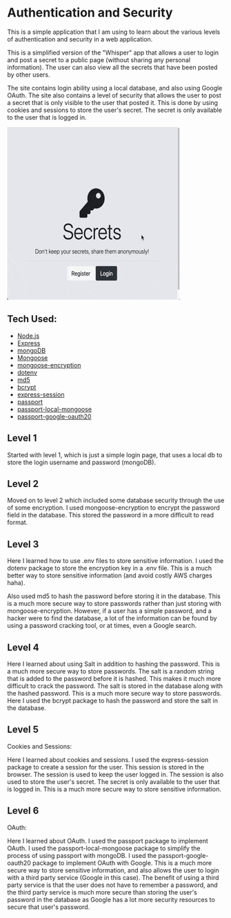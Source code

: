 # Authentication and Security

This is a simple application that I am using to learn about the various levels of authentication and security in a web application.  

This is a simplified version of the "Whisper" app that allows a user to login and post a secret to a public page (without sharing any personal information).  The user can also view all the secrets that have been posted by other users.

The site contains login ability using a local database, and also using Google OAuth.  The site also contains a level of security that allows the user to post a secret that is only visible to the user that posted it.  This is done by using cookies and sessions to store the user's secret.  The secret is only available to the user that is logged in.

![](https://github.com/rifleben/Authentication-and-Security/blob/main/secrets_gif.gif)

## Tech Used:

* [Node.js](https://nodejs.org/en/)
* [Express](https://expressjs.com/)
* [mongoDB](https://www.mongodb.com/)
* [Mongoose](http://mongoosejs.com/)
* [mongoose-encryption](https://www.npmjs.com/package/mongoose-encryption)
* [dotenv](https://www.npmjs.com/package/dotenv)
* [md5](https://www.npmjs.com/package/md5)
* [bcrypt](https://www.npmjs.com/package/bcrypt)
* [express-session](https://www.npmjs.com/package/express-session)
* [passport](https://www.npmjs.com/package/passport)
* [passport-local-mongoose](https://www.npmjs.com/package/passport-local-mongoose)
* [passport-google-oauth20](https://www.npmjs.com/package/passport-google-oauth20)


## Level 1

Started with level 1, which is just a simple login page, that uses a local db to store the login username and password (mongoDB).

## Level 2

Moved on to level 2 which included some database security through the use of some encryption. I used mongoose-encryption to encrypt the password field in the database. This stored the password in a more difficult to read format.

## Level 3
Here I learned how to use .env files to store sensitive information.  I used the dotenv package to store the encryption key in a .env file.  This is a much better way to store sensitive information (and avoid costly AWS charges haha).

Also used md5 to hash the password before storing it in the database.  This is a much more secure way to store passwords rather than just storing with mongoose-encryption. However, if a user has a simple password, and a hacker were to find the database, a lot of the information can be found by using a password cracking tool, or at times, even a Google search.

## Level 4

Here I learned about using Salt in addition to hashing the password.  This is a much more secure way to store passwords.  The salt is a random string that is added to the password before it is hashed.  This makes it much more difficult to crack the password.  The salt is stored in the database along with the hashed password.  This is a much more secure way to store passwords. Here I used the bcrypt package to hash the password and store the salt in the database.

## Level 5
Cookies and Sessions:

Here I learned about cookies and sessions.  I used the express-session package to create a session for the user.  This session is stored in the browser.  The session is used to keep the user logged in.  The session is also used to store the user's secret.  The secret is only available to the user that is logged in.  This is a much more secure way to store sensitive information.

## Level 6
OAuth:

Here I learned about OAuth.  I used the passport package to implement OAuth.  I used the passport-local-mongoose package to simplify the process of using passport with mongoDB.  I used the passport-google-oauth20 package to implement OAuth with Google.  This is a much more secure way to store sensitive information, and also allows the user to login with a third party service (Google in this case). The benefit of using a third party service is that the user does not have to remember a password, and the third party service is much more secure than storing the user's password in the database as Google has a lot more security resources to secure that user's password.
